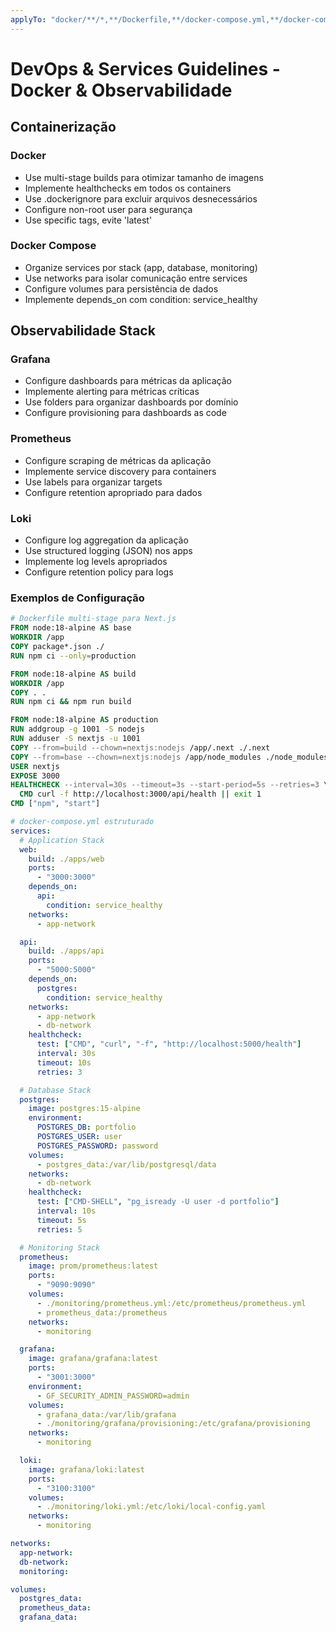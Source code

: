 ```yaml
---
applyTo: "docker/**/*,**/Dockerfile,**/docker-compose.yml,**/docker-compose.yaml"
---
```


# DevOps & Services Guidelines - Docker & Observabilidade

## Containerização

### Docker

- Use multi-stage builds para otimizar tamanho de imagens
- Implemente healthchecks em todos os containers
- Use .dockerignore para excluir arquivos desnecessários
- Configure non-root user para segurança
- Use specific tags, evite 'latest'

### Docker Compose

- Organize services por stack (app, database, monitoring)
- Use networks para isolar comunicação entre services
- Configure volumes para persistência de dados
- Implemente depends_on com condition: service_healthy

## Observabilidade Stack

### Grafana

- Configure dashboards para métricas da aplicação
- Implemente alerting para métricas críticas
- Use folders para organizar dashboards por domínio
- Configure provisioning para dashboards as code

### Prometheus

- Configure scraping de métricas da aplicação
- Implemente service discovery para containers
- Use labels para organizar targets
- Configure retention apropriado para dados

### Loki

- Configure log aggregation da aplicação
- Use structured logging (JSON) nos apps
- Implemente log levels apropriados
- Configure retention policy para logs

### Exemplos de Configuração

```dockerfile
# Dockerfile multi-stage para Next.js
FROM node:18-alpine AS base
WORKDIR /app
COPY package*.json ./
RUN npm ci --only=production

FROM node:18-alpine AS build
WORKDIR /app
COPY . .
RUN npm ci && npm run build

FROM node:18-alpine AS production
RUN addgroup -g 1001 -S nodejs
RUN adduser -S nextjs -u 1001
COPY --from=build --chown=nextjs:nodejs /app/.next ./.next
COPY --from=base --chown=nextjs:nodejs /app/node_modules ./node_modules
USER nextjs
EXPOSE 3000
HEALTHCHECK --interval=30s --timeout=3s --start-period=5s --retries=3 \
  CMD curl -f http://localhost:3000/api/health || exit 1
CMD ["npm", "start"]
```

```yaml
# docker-compose.yml estruturado
services:
  # Application Stack
  web:
    build: ./apps/web
    ports:
      - "3000:3000"
    depends_on:
      api:
        condition: service_healthy
    networks:
      - app-network

  api:
    build: ./apps/api
    ports:
      - "5000:5000"
    depends_on:
      postgres:
        condition: service_healthy
    networks:
      - app-network
      - db-network
    healthcheck:
      test: ["CMD", "curl", "-f", "http://localhost:5000/health"]
      interval: 30s
      timeout: 10s
      retries: 3

  # Database Stack
  postgres:
    image: postgres:15-alpine
    environment:
      POSTGRES_DB: portfolio
      POSTGRES_USER: user
      POSTGRES_PASSWORD: password
    volumes:
      - postgres_data:/var/lib/postgresql/data
    networks:
      - db-network
    healthcheck:
      test: ["CMD-SHELL", "pg_isready -U user -d portfolio"]
      interval: 10s
      timeout: 5s
      retries: 5

  # Monitoring Stack
  prometheus:
    image: prom/prometheus:latest
    ports:
      - "9090:9090"
    volumes:
      - ./monitoring/prometheus.yml:/etc/prometheus/prometheus.yml
      - prometheus_data:/prometheus
    networks:
      - monitoring

  grafana:
    image: grafana/grafana:latest
    ports:
      - "3001:3000"
    environment:
      - GF_SECURITY_ADMIN_PASSWORD=admin
    volumes:
      - grafana_data:/var/lib/grafana
      - ./monitoring/grafana/provisioning:/etc/grafana/provisioning
    networks:
      - monitoring

  loki:
    image: grafana/loki:latest
    ports:
      - "3100:3100"
    volumes:
      - ./monitoring/loki.yml:/etc/loki/local-config.yaml
    networks:
      - monitoring

networks:
  app-network:
  db-network:
  monitoring:

volumes:
  postgres_data:
  prometheus_data:
  grafana_data:
```
